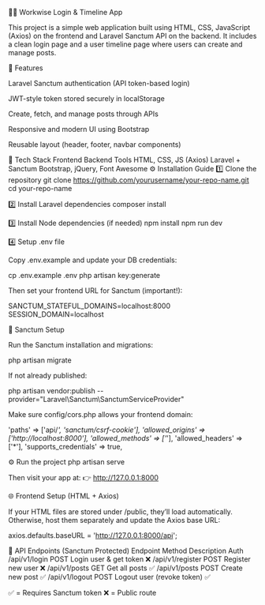 🧑‍💻 Workwise Login & Timeline App

This project is a simple web application built using HTML, CSS, JavaScript (Axios) on the frontend and Laravel Sanctum API on the backend.
It includes a clean login page and a user timeline page where users can create and manage posts.

🚀 Features

Laravel Sanctum authentication (API token-based login)

JWT-style token stored securely in localStorage

Create, fetch, and manage posts through APIs

Responsive and modern UI using Bootstrap

Reusable layout (header, footer, navbar components)

🧩 Tech Stack
Frontend	Backend	Tools
HTML, CSS, JS (Axios)	Laravel + Sanctum	Bootstrap, jQuery, Font Awesome
⚙️ Installation Guide
1️⃣ Clone the repository
git clone https://github.com/yourusername/your-repo-name.git
cd your-repo-name

2️⃣ Install Laravel dependencies
composer install

3️⃣ Install Node dependencies (if needed)
npm install
npm run dev

4️⃣ Setup .env file

Copy .env.example and update your DB credentials:

cp .env.example .env
php artisan key:generate


Then set your frontend URL for Sanctum (important!):

SANCTUM_STATEFUL_DOMAINS=localhost:8000
SESSION_DOMAIN=localhost

🔐 Sanctum Setup

Run the Sanctum installation and migrations:

php artisan migrate


If not already published:

php artisan vendor:publish --provider="Laravel\Sanctum\SanctumServiceProvider"


Make sure config/cors.php allows your frontend domain:

'paths' => ['api/*', 'sanctum/csrf-cookie'],
'allowed_origins' => ['http://localhost:8000'],
'allowed_methods' => ['*'],
'allowed_headers' => ['*'],
'supports_credentials' => true,

⚙️ Run the project
php artisan serve


Then visit your app at:
👉 http://127.0.0.1:8000

🌐 Frontend Setup (HTML + Axios)

If your HTML files are stored under /public, they’ll load automatically.
Otherwise, host them separately and update the Axios base URL:

axios.defaults.baseURL = 'http://127.0.0.1:8000/api';

🔑 API Endpoints (Sanctum Protected)
Endpoint	Method	Description	Auth
/api/v1/login	POST	Login user & get token	❌
/api/v1/register	POST	Register new user	❌
/api/v1/posts	GET	Get all posts	✅
/api/v1/posts	POST	Create new post	✅
/api/v1/logout	POST	Logout user (revoke token)	✅

✅ = Requires Sanctum token
❌ = Public route